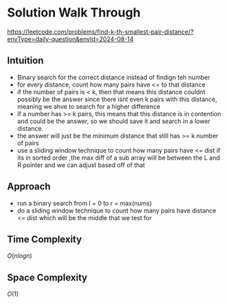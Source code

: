 # Solution Walk Through
https://leetcode.com/problems/find-k-th-smallest-pair-distance/?envType=daily-question&envId=2024-08-14

## Intuition
- Binary search for the correct distance instead of findign teh number
- for every distance, count how many pairs have <= to that distance
- if the number of pairs is < k, then that means this distance couldnt possibly be the answer since there isnt even k pairs with this distance, meaning we ahve to search for a higher difference
- if a number has >= k pairs, this means that this distance is in contention and could be the answer, so we should save it and search in a lower distance.
- the answer will just be the minimum distance that still has >= k number of pairs
- use a sliding window technique to count how many pairs have <= dist if its in sorted order ,the max diff of a sub array will be between the L and R pointer and we can adjust based off of that

## Approach
- run a binary search from l = 0 to r = max(nums)
- do a sliding window technique to count how many pairs have distance <= dist which will be the middle that we test for


## Time Complexity
$O(nlogn)$

## Space Complexity
$O(1)$



